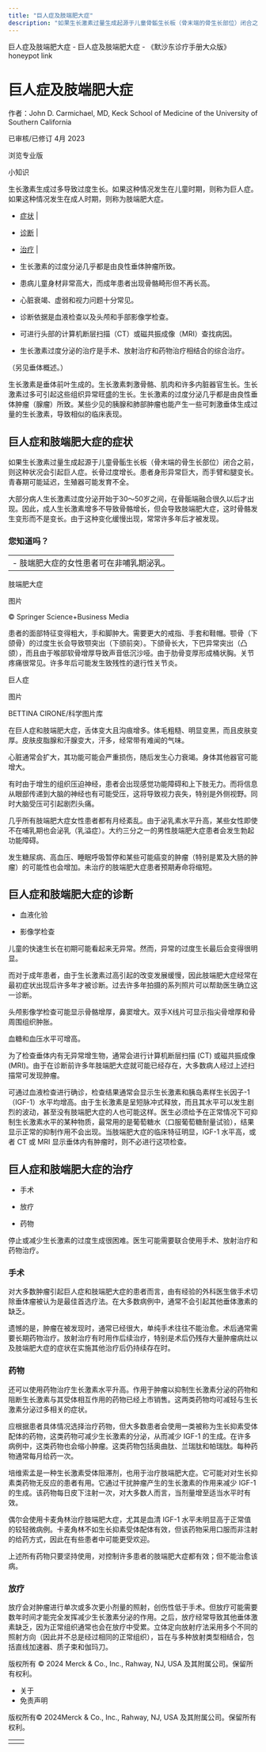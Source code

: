 ```yaml
---
title: "巨人症及肢端肥大症"
description: "如果生长激素过量生成起源于儿童骨骺生长板（骨末端的骨生长部位）闭合之前，则这种状况会引起巨人症。长骨过度增长。患者身形异常巨大，而手臂和腿变长。青春期可能延迟，生殖器可能发育不全。"
---
```


﻿巨人症及肢端肥大症 \- 巨人症及肢端肥大症 \- 《默沙东诊疗手册大众版》 honeypot link

# 巨人症及肢端肥大症

作者：John D. Carmichael, MD, Keck School of Medicine of the University of Southern
California

已审核/已修订 4月 2023

浏览专业版

小知识

生长激素生成过多导致过度生长。如果这种情况发生在儿童时期，则称为巨人症。如果这种情况发生在成人时期，则称为肢端肥大症。

- [症状](#症状_v771741_zh) \|
- [诊断](#诊断_v771767_zh) \|
- [治疗](#治疗_v771779_zh) \|

- 生长激素的过度分泌几乎都是由良性垂体肿瘤所致。

- 患病儿童身材非常高大，而成年患者出现骨骼畸形但不再长高。

- 心脏衰竭、虚弱和视力问题十分常见。

- 诊断依据是血液检查以及头颅和手部影像学检查。

- 可进行头部的计算机断层扫描（CT）或磁共振成像（MRI）查找病因。

- 生长激素过度分泌的治疗是手术、放射治疗和药物治疗相结合的综合治疗。


（另见垂体概述。）

生长激素是垂体前叶生成的。生长激素刺激骨骼、肌肉和许多内脏器官生长。生长激素过多可引起这些组织异常旺盛的生长。生长激素的过度分泌几乎都是由良性垂体肿瘤（腺瘤）所致。某些少见的胰腺和肺部肿瘤也能产生一些可刺激垂体生成过量的生长激素，导致相似的临床表现。

## 巨人症和肢端肥大症的症状

如果生长激素过量生成起源于儿童骨骺生长板（骨末端的骨生长部位）闭合之前，则这种状况会引起巨人症。长骨过度增长。患者身形异常巨大，而手臂和腿变长。青春期可能延迟，生殖器可能发育不全。

大部分病人生长激素过度分泌开始于30～50岁之间，在骨骺端融合很久以后才出现。因此，成人生长激素增多不导致骨骼增长，但会导致肢端肥大症，这时骨骼发生变形而不是变长。由于这种变化缓慢出现，常常许多年后才被发现。

### 您知道吗？

|     |
| --- |
| - 肢端肥大症的女性患者可在非哺乳期泌乳。 |

肢端肥大症



图片

© Springer Science+Business Media

患者的面部特征变得粗大，手和脚肿大。需要更大的戒指、手套和鞋帽。颚骨（下颌骨）的过度生长会导致颚突出（下颌前突）。下颌骨长大，下巴异常突出（凸颌），而且由于喉部软骨增厚导致声音低沉沙哑。由于肋骨变厚形成桶状胸。关节疼痛很常见。许多年后可能发生致残性的退行性关节炎。

巨人症



图片

BETTINA CIRONE/科学图片库

在巨人症和肢端肥大症，舌体变大且沟痕增多。体毛粗糙、明显变黑，而且皮肤变厚。皮肤皮脂腺和汗腺变大，汗多，经常带有难闻的气味。

心脏通常会扩大，其功能可能会严重损伤，随后发生心力衰竭。身体其他器官可能增大。

有时由于增生的组织压迫神经，患者会出现感觉功能障碍和上下肢无力。而将信息从眼部传递到大脑的神经也有可能受压，这将导致视力丧失，特别是外侧视野。同时大脑受压可引起剧烈头痛。

几乎所有肢端肥大症女性患者都有月经紊乱。由于泌乳素水平升高，某些女性即使不在哺乳期也会泌乳（乳溢症）。大约三分之一的男性肢端肥大症患者会发生勃起功能障碍。

发生糖尿病、高血压、睡眠呼吸暂停和某些可能癌变的肿瘤（特别是累及大肠的肿瘤）的可能性也会增加。未治疗的肢端肥大症患者预期寿命将缩短。

## 巨人症和肢端肥大症的诊断

- 血液化验

- 影像学检查


儿童的快速生长在初期可能看起来无异常。然而，异常的过度生长最后会变得很明显。

而对于成年患者，由于生长激素过高引起的改变发展缓慢，因此肢端肥大症经常在最初症状出现后许多年才被诊断。过去许多年拍摄的系列照片可以帮助医生确立这一诊断。

头颅影像学检查可能显示骨骼增厚，鼻窦增大。双手X线片可显示指尖骨增厚和骨周围组织肿胀。

血糖和血压水平可增高。

为了检查垂体内有无异常增生物，通常会进行计算机断层扫描 (CT) 或磁共振成像 (MRI)。由于在诊断前许多年肢端肥大症就可能已经存在，大多数病人经过上述扫描常可发现肿瘤。

可通过血液检查进行确诊，检查结果通常会显示生长激素和胰岛素样生长因子-1（IGF-1）水平均增高。由于生长激素是呈短脉冲式释放，而且其水平可以发生剧烈的波动，甚至没有肢端肥大症的人也可能这样。医生必须给予在正常情况下可抑制生长激素水平的某种物质，最常用的是葡萄糖水（口服葡萄糖耐量试验），结果显示正常的抑制作用不会出现。当肢端肥大症的临床特征明显，IGF-1 水平高，或者 CT 或 MRI 显示垂体内有肿瘤时，则不必进行这项检查。

## 巨人症和肢端肥大症的治疗

- 手术

- 放疗

- 药物


停止或减少生长激素的过度生成很困难。医生可能需要联合使用手术、放射治疗和药物治疗。

### 手术

对大多数肿瘤引起巨人症和肢端肥大症的患者而言，由有经验的外科医生做手术切除垂体瘤被认为是最佳首选疗法。在大多数病例中，通常不会引起其他垂体激素的缺乏。

遗憾的是，肿瘤在被发现时，通常已经很大，单纯手术往往不能治愈。术后通常需要长期药物治疗。放射治疗有时用作后续治疗，特别是术后仍残存大量肿瘤病灶以及肢端肥大症的症状在实施其他治疗后仍持续存在时。

### 药物

还可以使用药物治疗生长激素水平升高。作用于肿瘤以抑制生长激素分泌的药物和阻断生长激素与其受体相互作用的药物已经上市销售。这两类药物均可减轻与生长激素分泌过多相关的症状。

应根据患者具体情况选择治疗药物，但大多数患者会使用一类被称为生长抑素受体配体的药物，这类药物可减少生长激素的分泌，从而减少 IGF-1 的生成。在许多病例中，这类药物也会缩小肿瘤。这类药物包括奥曲肽、兰瑞肽和帕瑞肽。每种药物通常每月给药一次。

培维索孟是一种生长激素受体阻滞剂，也用于治疗肢端肥大症。它可能对对生长抑素类药物无反应的患者有用。它通过干扰肿瘤产生的生长激素的作用来减少 IGF-1 的生成。该药物每日皮下注射一次，对大多数人而言，当剂量增至适当水平时有效。

偶尔会使用卡麦角林治疗肢端肥大症，尤其是血清 IGF-1 水平未明显高于正常值的较轻微病例。卡麦角林不如生长抑素受体配体有效，但该药物采用口服而非注射的给药方式，因此在有些患者中可能更受欢迎。

上述所有药物只要坚持使用，对控制许多患者的肢端肥大症都有效；但不能治愈该病。

### 放疗

放疗会对肿瘤进行单次或多次更小剂量的照射，创伤性低于手术。但放疗可能需要数年时间才能完全发挥减少生长激素分泌的作用。之后，放疗经常导致其他垂体激素缺乏，因为正常组织通常也会在放疗中受累。立体定向放射疗法采用多个不同的照射方向（因此并不总是经过相同的正常组织），旨在与多种放射类型相结合，包括直线加速器、质子束和伽玛刀。



版权所有 © 2024
Merck & Co., Inc., Rahway, NJ, USA 及其附属公司。保留所有权利。

- 关于
- 免责声明

版权所有© 2024Merck & Co., Inc., Rahway, NJ, USA 及其附属公司。保留所有权利。

|     |     |
| --- | --- |
|  |  |